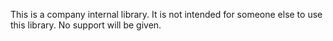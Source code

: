 This is a company internal library. It is not intended for someone else to use this library. No support will be given.
